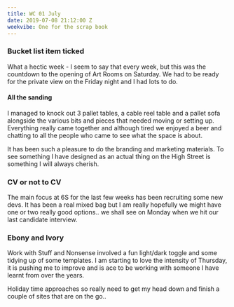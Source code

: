 ```yaml
---
title: WC 01 July
date: 2019-07-08 21:12:00 Z
weekvibe: One for the scrap book
---
```


### Bucket list item ticked

What a hectic week - I seem to say that every week, but this was the countdown to the opening of Art Rooms on Saturday. We had to be ready for the private view on the Friday night and I had lots to do.

#### All the sanding

I managed to knock out 3 pallet tables, a cable reel table and a pallet sofa alongside the various bits and pieces that needed moving or setting up. Everything really came together and although tired we enjoyed a beer and chatting to all the people who came to see what the space is about. 

It has been such a pleasure to do the branding and marketing materials. To see something I have designed as an actual thing on the High Street is something I will always cherish. 

### CV or not to CV

The main focus at 6S for the last few weeks has been recruiting some new devs. It has been a real mixed bag but I am really hopefully we might have one or two really good options.. we shall see on Monday when we hit our last candidate interview.

### Ebony and Ivory 

Work with Stuff and Nonsense involved a fun light/dark toggle and some tidying up of some templates. I am starting to love the intensity of Thursday, it is pushing me to improve and is ace to be working with someone I have learnt from over the years. 

Holiday time approaches so really need to get my head down and finish a couple of sites that are on the go.. 